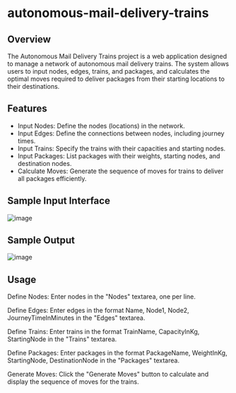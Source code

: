 # autonomous-mail-delivery-trains

## Overview
The Autonomous Mail Delivery Trains project is a web application designed to manage a network of autonomous mail delivery trains. The system allows users to input nodes, edges, trains, and packages, and calculates the optimal moves required to deliver packages from their starting locations to their destinations.

## Features
- Input Nodes: Define the nodes (locations) in the network.
- Input Edges: Define the connections between nodes, including journey times.
- Input Trains: Specify the trains with their capacities and starting nodes.
- Input Packages: List packages with their weights, starting nodes, and destination nodes.
- Calculate Moves: Generate the sequence of moves for trains to deliver all packages efficiently.

## Sample Input Interface
![image](https://github.com/user-attachments/assets/b90e2756-5ed2-476b-94c8-0f9082dc6568)

## Sample Output
![image](https://github.com/user-attachments/assets/c082bf3a-3abc-4211-9e93-bfad812bdd68)

## Usage
Define Nodes:
Enter nodes in the "Nodes" textarea, one per line.

Define Edges:
Enter edges in the format Name, Node1, Node2, JourneyTimeInMinutes in the "Edges" textarea.

Define Trains:
Enter trains in the format TrainName, CapacityInKg, StartingNode in the "Trains" textarea.

Define Packages:
Enter packages in the format PackageName, WeightInKg, StartingNode, DestinationNode in the "Packages" textarea.

Generate Moves:
Click the "Generate Moves" button to calculate and display the sequence of moves for the trains.


